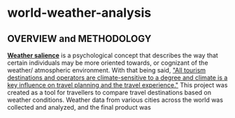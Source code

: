 # world-weather-analysis

## OVERVIEW and METHODOLOGY

[**Weather salience**](https://journals.ametsoc.org/view/journals/bams/90/12/2009bams2794_1.xml) is a psychological concept that describes the way that certain individuals may be more oriented towards, or cognizant of the weather/ atmospheric environment. With that being said, ["All tourism destinations and operators are climate-sensitive to a degree and climate is a key influence on travel planning and the travel experience."](https://scholars.wlu.ca/cgi/viewcontent.cgi?article=1034&context=geog_faculty) This project was created as a tool for travellers to compare travel destinations based on weather conditions. Weather data from various cities across the world was collected and analyzed, and the final product was 

